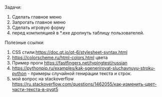 Задачи:
1. Сделать главное меню
2. Запрогать главное меню
3. Сделать игровую форму
4. перед компиляцией в *.exe дропнуть таблицу пользователей.


Полезные ссылки:
1. CSS стили:https://doc.qt.io/qt-6/stylesheet-syntax.html
2. https://colorscheme.ru/html-colors.html цвета
3. Пример проги https://fastfingers.net/typingtest/russian
4. https://pythonpip.ru/examples/kak-sgenerirovat-sluchaynuyu-stroku-python - примеры случайной генирации текста и строк.
5. мой вопрос на stackoverflow https://ru.stackoverflow.com/questions/1462055/как-изменить-цвет-части-текста-в-pyqt5
